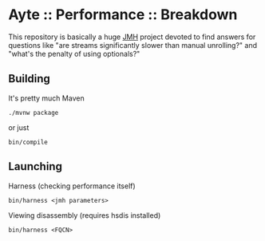 # Ayte :: Performance :: Breakdown

This repository is basically a huge [JMH][] project devoted to find 
answers for questions like "are streams significantly slower than 
manual unrolling?" and "what's the penalty of using optionals?"

## Building

It's pretty much Maven

```
./mvnw package
```

or just

```
bin/compile
```

## Launching

Harness (checking performance itself)

```
bin/harness <jmh parameters>
```

Viewing disassembly (requires hsdis installed)

```
bin/harness <FQCN>
```

  [JMH]: http://openjdk.java.net/projects/code-tools/jmh/
  